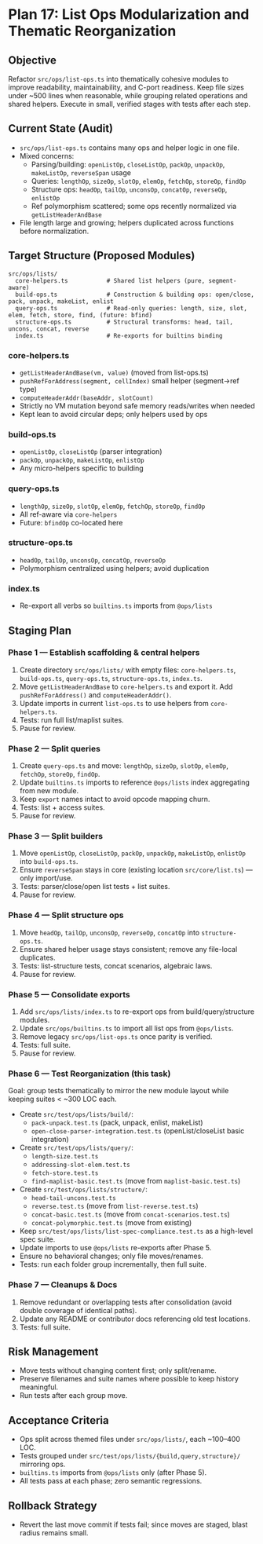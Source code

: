 # Plan 17: List Ops Modularization and Thematic Reorganization

## Objective
Refactor `src/ops/list-ops.ts` into thematically cohesive modules to improve readability, maintainability, and C-port readiness. Keep file sizes under ~500 lines when reasonable, while grouping related operations and shared helpers. Execute in small, verified stages with tests after each step.

## Current State (Audit)
- `src/ops/list-ops.ts` contains many ops and helper logic in one file.
- Mixed concerns:
  - Parsing/building: `openListOp`, `closeListOp`, `packOp`, `unpackOp`, `makeListOp`, `reverseSpan` usage
  - Queries: `lengthOp`, `sizeOp`, `slotOp`, `elemOp`, `fetchOp`, `storeOp`, `findOp`
  - Structure ops: `headOp`, `tailOp`, `unconsOp`, `concatOp`, `reverseOp`, `enlistOp`
  - Ref polymorphism scattered; some ops recently normalized via `getListHeaderAndBase`
- File length large and growing; helpers duplicated across functions before normalization.

## Target Structure (Proposed Modules)

```
src/ops/lists/
  core-helpers.ts           # Shared list helpers (pure, segment-aware)
  build-ops.ts              # Construction & building ops: open/close, pack, unpack, makeList, enlist
  query-ops.ts              # Read-only queries: length, size, slot, elem, fetch, store, find, (future: bfind)
  structure-ops.ts          # Structural transforms: head, tail, uncons, concat, reverse
  index.ts                  # Re-exports for builtins binding
```

### core-helpers.ts
- `getListHeaderAndBase(vm, value)` (moved from list-ops.ts)
- `pushRefForAddress(segment, cellIndex)` small helper (segment→ref type)
- `computeHeaderAddr(baseAddr, slotCount)`
- Strictly no VM mutation beyond safe memory reads/writes when needed
- Kept lean to avoid circular deps; only helpers used by ops

### build-ops.ts
- `openListOp`, `closeListOp` (parser integration)
- `packOp`, `unpackOp`, `makeListOp`, `enlistOp`
- Any micro-helpers specific to building

### query-ops.ts
- `lengthOp`, `sizeOp`, `slotOp`, `elemOp`, `fetchOp`, `storeOp`, `findOp`
- All ref-aware via `core-helpers`
- Future: `bfindOp` co-located here

### structure-ops.ts
- `headOp`, `tailOp`, `unconsOp`, `concatOp`, `reverseOp`
- Polymorphism centralized using helpers; avoid duplication

### index.ts
- Re-export all verbs so `builtins.ts` imports from `@ops/lists`

## Staging Plan

### Phase 1 — Establish scaffolding & central helpers
1. Create directory `src/ops/lists/` with empty files: `core-helpers.ts`, `build-ops.ts`, `query-ops.ts`, `structure-ops.ts`, `index.ts`.
2. Move `getListHeaderAndBase` to `core-helpers.ts` and export it. Add `pushRefForAddress()` and `computeHeaderAddr()`.
3. Update imports in current `list-ops.ts` to use helpers from `core-helpers.ts`.
4. Tests: run full list/maplist suites.
5. Pause for review.

### Phase 2 — Split queries
1. Create `query-ops.ts` and move: `lengthOp`, `sizeOp`, `slotOp`, `elemOp`, `fetchOp`, `storeOp`, `findOp`.
2. Update `builtins.ts` imports to reference `@ops/lists` index aggregating from new module.
3. Keep `export` names intact to avoid opcode mapping churn.
4. Tests: list + access suites.
5. Pause for review.

### Phase 3 — Split builders
1. Move `openListOp`, `closeListOp`, `packOp`, `unpackOp`, `makeListOp`, `enlistOp` into `build-ops.ts`.
2. Ensure `reverseSpan` stays in core (existing location `src/core/list.ts`) — only import/use.
3. Tests: parser/close/open list tests + list suites.
4. Pause for review.

### Phase 4 — Split structure ops
1. Move `headOp`, `tailOp`, `unconsOp`, `reverseOp`, `concatOp` into `structure-ops.ts`.
2. Ensure shared helper usage stays consistent; remove any file-local duplicates.
3. Tests: list-structure tests, concat scenarios, algebraic laws.
4. Pause for review.

### Phase 5 — Consolidate exports
1. Add `src/ops/lists/index.ts` to re-export ops from build/query/structure modules.
2. Update `src/ops/builtins.ts` to import all list ops from `@ops/lists`.
3. Remove legacy `src/ops/list-ops.ts` once parity is verified.
4. Tests: full suite.
5. Pause for review.

### Phase 6 — Test Reorganization (this task)
Goal: group tests thematically to mirror the new module layout while keeping suites < ~300 LOC each.

- Create `src/test/ops/lists/build/`:
  - `pack-unpack.test.ts` (pack, unpack, enlist, makeList)
  - `open-close-parser-integration.test.ts` (openList/closeList basic integration)
- Create `src/test/ops/lists/query/`:
  - `length-size.test.ts`
  - `addressing-slot-elem.test.ts`
  - `fetch-store.test.ts`
  - `find-maplist-basic.test.ts` (move from `maplist-basic.test.ts`)
- Create `src/test/ops/lists/structure/`:
  - `head-tail-uncons.test.ts`
  - `reverse.test.ts` (move from `list-reverse.test.ts`)
  - `concat-basic.test.ts` (move from `concat-scenarios.test.ts`)
  - `concat-polymorphic.test.ts` (move from existing)
- Keep `src/test/ops/lists/list-spec-compliance.test.ts` as a high-level spec suite.
- Update imports to use `@ops/lists` re-exports after Phase 5.
- Ensure no behavioral changes; only file moves/renames.
- Tests: run each folder group incrementally, then full suite.

### Phase 7 — Cleanups & Docs
1. Remove redundant or overlapping tests after consolidation (avoid double coverage of identical paths).
2. Update any README or contributor docs referencing old test locations.
3. Tests: full suite.

## Risk Management
- Move tests without changing content first; only split/rename.
- Preserve filenames and suite names where possible to keep history meaningful.
- Run tests after each group move.

## Acceptance Criteria
- Ops split across themed files under `src/ops/lists/`, each ~100–400 LOC.
- Tests grouped under `src/test/ops/lists/{build,query,structure}/` mirroring ops.
- `builtins.ts` imports from `@ops/lists` only (after Phase 5).
- All tests pass at each phase; zero semantic regressions.

## Rollback Strategy
- Revert the last move commit if tests fail; since moves are staged, blast radius remains small.
